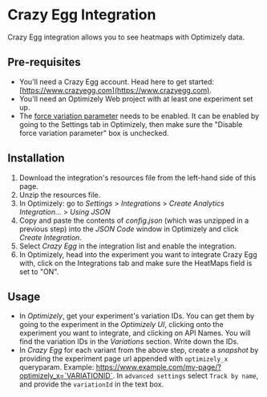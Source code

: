 # Crazy Egg Integration

Crazy Egg integration allows you to see heatmaps with Optimizely data. 

## Pre-requisites

* You'll need a Crazy Egg account. Head here to get started: [https://www.crazyegg.com](https://www.crazyegg.com).
* You'll need an Optimizely Web project with at least one experiment set up.
* The [force variation parameter](https://help.optimizely.com/QA_Campaigns_and_Experiments/Force_behaviors_in_Optimizely_X_using_query_parameters) needs to be enabled. It can be enabled by going to the Settings tab in Optimizely, then make sure the "Disable force variation parameter" box is unchecked.

## Installation

1. Download the integration's resources file from the left-hand side of this page.
1. Unzip the resources file.
1. In Optimizely: go to _Settings_ > _Integrations_ > _Create Analytics Integration…_ > _Using JSON_
1. Copy and paste the contents of _config.json_ (which was unzipped in a previous step) into the _JSON Code_ window in Optimizely and click _Create Integration_.
1. Select _Crazy Egg_ in the integration list and enable the integration.
1. In Optimizely, head into the experiment you want to integrate Crazy Egg with, click on the Integrations tab and make sure the HeatMaps field is set to "ON".

## Usage

* In _Optimizely_, get your experiment's variation IDs. You can get them by going to the experiment in the _Optimizely UI_, clicking onto the experiment you want to integrate, and clicking on API Names. You will find the variation IDs in the _Variations_ section. Write down the IDs.
* In _Crazy Egg_ for each variant from the above step, create a _snapshot_ by providing the experiment page url appended with `optimizely_x` queryparam. Example: https://www.example.com/my-page/?optimizely_x=`VARIATIONID`. 
In `advanced settings` select `Track by name`, and provide the `variationId` in the text box.



